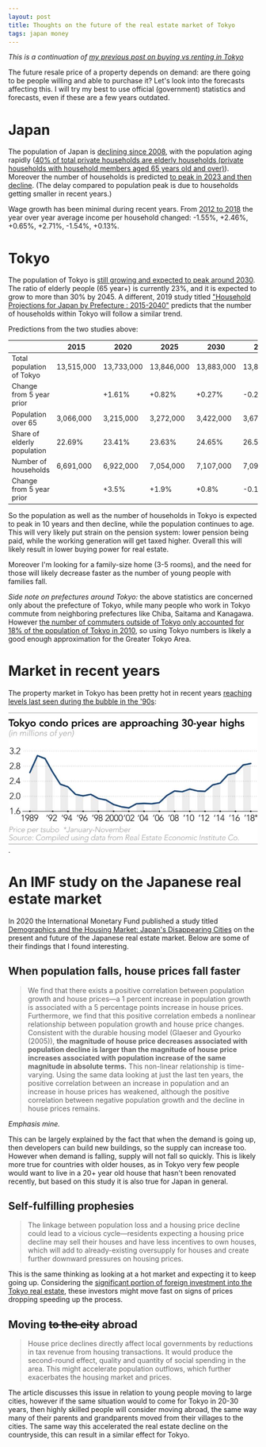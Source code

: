 ```yaml
---
layout: post
title: Thoughts on the future of the real estate market of Tokyo
tags: japan money
---
```


*This is a continuation of [my previous post on buying vs renting in Tokyo](2023-01-15-thoughts-on-renting-vs-buying-in-tokyo.md)*

The future resale price of a property depends on demand: are there going to be people willing and able to purchase it?
Let's look into the forecasts affecting this.
I will try my best to use official (government) statistics and forecasts, even if these are a few years outdated.

<!--break-->

# Japan

The population of Japan is [declining since 2008](https://data.worldbank.org/indicator/SP.POP.TOTL?locations=JP), with the population aging rapidly ([40% of total private households are elderly households (private households with household members aged 65 years old and over)](https://www.stat.go.jp/english/data/handbook/c0117.html#:~:text=The%20number%20of%20elderly,many%20females%20as%20males.)).
Moreover the number of households is predicted [to peak in 2023 and then decline](https://www.stat.go.jp/english/data/handbook/c0117.html#:~:text=The%20number%20of%20households%20is%20projected%20to%20peak%20in%202023%20and%20then%20decrease%20thereafter.). (The delay compared to population peak is due to households getting smaller in recent years.)

Wage growth has been minimal during recent years. 
From [2012 to 2018](https://www.mhlw.go.jp/english/database/db-hh/xlsx/1-56.xlsx) the year over year average income per household changed: -1.55%, +2.46%, +0.65%, +2.71%, -1.54%, +0.13%.

# Tokyo

The population of Tokyo is [still growing and expected to peak around 2030](https://www.ipss.go.jp/pp-shicyoson/e/shicyoson18/kekkahyo_pref.xlsx).
The ratio of elderly people (65 year+) is  currently 23%, and it is expected to grow to more than 30% by 2045.
A different, 2019 study titled ["Household Projections for Japan by Prefecture : 2015-2040"](https://www.mhlw.go.jp/english/database/db-hh/xlsx/1-67.xlsx) predicts that the number of households within Tokyo will follow a similar trend.

Predictions from the two studies above:

| | 2015 | 2020 | 2025 | 2030 | 2035 | 2040 | 2045 |
|---|---|---|---|---|---|---|---|
| Total population of Tokyo | 13,515,000 | 13,733,000 | 13,846,000 | 13,883,000 | 13,852,000 | 13,759,000 | 13,607,000 |
| Change from 5 year prior |  | +1.61% | +0.82% | +0.27% | -0.22% | -0.67% | -1.10% |
| Population over 65 | 3,066,000 | 3,215,000 | 3,272,000 | 3,422,000 | 3,675,000 | 3,996,000 | 4,176,000 |
| Share of elderly population | 22.69% | 23.41% | 23.63% | 24.65% | 26.53% | 29.04% | 30.69% |
| Number of households | 6,691,000 | 6,922,000 | 7,054,000 | 7,107,000 | 7,097,000 | 7,019,000 | |
| Change from 5 year prior | | +3.5% | +1.9% | +0.8% | -0.1% | -1.1%| |

So the population as well as the number of households in Tokyo is expected to peak in 10 years and then decline, while the population continues to age.
This will very likely put strain on the pension system: lower pension being paid, while the working generation will get taxed higher.
Overall this will likely result in lower buying power for real estate.

Moreover I'm looking for a family-size home (3-5 rooms), and the need for those will likely decrease faster as the number of young people with families fall.

*Side note on prefectures around Tokyo:* the above statistics are concerned only about the prefecture of Tokyo, while many people who work in Tokyo commute from neighboring prefectures like Chiba, Saitama and Kanagawa.
However [the number of commuters outside of Tokyo only accounted for 18% of the population of Tokyo in 2010](https://www.metro.tokyo.lg.jp/ENGLISH/ABOUT/HISTORY/history03.htm#:~:text=Daytime%20and%20Nighttime%20Population), so using Tokyo numbers is likely a good enough approximation for the Greater Tokyo Area.

# Market in recent years

The property market in Tokyo has been pretty hot in recent years  [reaching levels last seen during the bubble in the '90s](https://asia.nikkei.com/Business/Markets/Property/Tokyo-property-prices-near-bubble-era-levels):

![Tokyo condo prices are approaching 30-year high](/assets/2023-01-15-thoughts-on-the-future-of-the-tokyo-real-estate-market/ApartmentPrice-Line.png#lb).

# An IMF study on the Japanese real estate market

In 2020 the International Monetary Fund published a study titled [Demographics and the Housing Market: Japan's Disappearing Cities](https://www.elibrary.imf.org/configurable/content/journals$002f001$002f2020$002f200$002farticle-A001-en.xml) on the present and future of the Japanese real estate market.
Below are some of their findings that I found interesting.

## When population falls, house prices fall faster

> We find that there exists a positive correlation between population growth and house prices—a 1 percent increase in population growth is associated with a 5 percentage points increase in house prices. Furthermore, we find that this positive correlation embeds a nonlinear relationship between population growth and house price changes. Consistent with the durable housing model (Glaeser and Gyourko (2005)), **the magnitude of house price decreases associated with population decline is larger than the magnitude of house price increases associated with population increase of the same magnitude in absolute terms.** This non-linear relationship is time-varying. Using the same data looking at just the last ten years, the positive correlation between an increase in population and an increase in house prices has weakened, although the positive correlation between negative population growth and the decline in house prices remains.

*Emphasis mine.*

This can be largely explained by the fact that when the demand is going up, then developers can build new buildings, so the supply can increase too.
However when demand is falling, supply will not fall so quickly.
This is likely more true for countries with older houses, as in Tokyo very few people would want to live in a 20+ year old house that hasn't been renovated recently, but based on this study it is also true for Japan in general.

## Self-fulfilling prophesies

> The linkage between population loss and a housing price decline could lead to a vicious cycle—residents expecting a housing price decline may sell their houses and have less incentives to own houses, which will add to already-existing oversupply for houses and create further downward pressures on housing prices. 

This is the same thinking as looking at a hot market and expecting it to keep going up.
Considering the [significant portion of foreign investment into the Tokyo real estate](https://www.irea.estate/tokyo-ranks-no1-for-global-real-estate-investment.html), these investors might move fast on signs of prices dropping speeding up the process.

## Moving ~~to the city~~ abroad

> House price declines directly affect local governments by reductions in tax revenue from housing transactions. It would produce the second-round effect, quality and quantity of social spending in the area. This might accelerate population outflows, which further exacerbates the housing market and prices.

The article discusses this issue in relation to young people moving to large cities, however if the same situation would to come for Tokyo in 20-30 years, then highly skilled people will consider moving abroad, the same way many of their parents and grandparents moved from their villages to the cities.
The same way this accelerated the real estate decline on the countryside, this can result in a similar effect for Tokyo.
